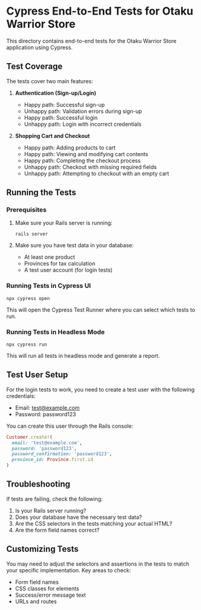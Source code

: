 # Cypress End-to-End Tests for Otaku Warrior Store

This directory contains end-to-end tests for the Otaku Warrior Store application using Cypress.

## Test Coverage

The tests cover two main features:

1. **Authentication (Sign-up/Login)**
   - Happy path: Successful sign-up
   - Unhappy path: Validation errors during sign-up
   - Happy path: Successful login
   - Unhappy path: Login with incorrect credentials

2. **Shopping Cart and Checkout**
   - Happy path: Adding products to cart
   - Happy path: Viewing and modifying cart contents
   - Happy path: Completing the checkout process
   - Unhappy path: Checkout with missing required fields
   - Unhappy path: Attempting to checkout with an empty cart

## Running the Tests

### Prerequisites

1. Make sure your Rails server is running:
   ```
   rails server
   ```

2. Make sure you have test data in your database:
   - At least one product
   - Provinces for tax calculation
   - A test user account (for login tests)

### Running Tests in Cypress UI

```
npx cypress open
```

This will open the Cypress Test Runner where you can select which tests to run.

### Running Tests in Headless Mode

```
npx cypress run
```

This will run all tests in headless mode and generate a report.

## Test User Setup

For the login tests to work, you need to create a test user with the following credentials:

- Email: test@example.com
- Password: password123

You can create this user through the Rails console:

```ruby
Customer.create!(
  email: 'test@example.com',
  password: 'password123',
  password_confirmation: 'password123',
  province_id: Province.first.id
)
```

## Troubleshooting

If tests are failing, check the following:

1. Is your Rails server running?
2. Does your database have the necessary test data?
3. Are the CSS selectors in the tests matching your actual HTML?
4. Are the form field names correct?

## Customizing Tests

You may need to adjust the selectors and assertions in the tests to match your specific implementation. Key areas to check:

- Form field names
- CSS classes for elements
- Success/error message text
- URLs and routes